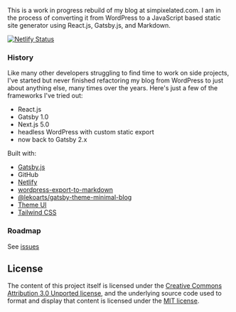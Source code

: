 This is a work in progress rebuild of my blog at simpixelated.com. I am in the process of converting it from WordPress to a JavaScript based static site generator using React.js, Gatsby.js, and Markdown.

[![Netlify Status](https://api.netlify.com/api/v1/badges/3afc92b8-982b-4986-91b4-eec61af3b2f3/deploy-status)](https://app.netlify.com/sites/simpixelated/deploys)

### History

Like many other developers struggling to find time to work on side projects, I've started but never finished refactoring my blog from WordPress to just about anything else, many times over the years. Here's just a few of the frameworks I've tried out:

- React.js
- Gatsby 1.0
- Next.js 5.0
- headless WordPress with custom static export
- now back to Gatsby 2.x

Built with:

- [Gatsby.js](https://www.gatsbyjs.com/docs/)
- GitHub
- [Netlify](https://docs.netlify.com/#get-started)
- [wordpress-export-to-markdown](https://github.com/lonekorean/wordpress-export-to-markdown)
- [@lekoarts/gatsby-theme-minimal-blog](https://github.com/LekoArts/gatsby-themes/tree/master/themes/gatsby-theme-minimal-blog)
- [Theme UI](https://theme-ui.com/home)
- [Tailwind CSS](https://tailwindcss.com/docs/customizing-colors)

### Roadmap

See [issues](https://github.com/simpixelated/simpixelated.com/issues)

## License

The content of this project itself is licensed under the [Creative Commons Attribution 3.0 Unported license](https://creativecommons.org/licenses/by/3.0/), and the underlying source code used to format and display that content is licensed under the [MIT license](LICENSE.md).
